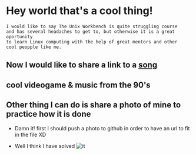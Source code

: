 # Hey world that's a cool thing!

``` 
I would like to say The Unix Workbench is quite struggling course
and has several headaches to get to, but otherwise it is a great oportunity
to learn Linux computing with the help of great mentors and other
cool peopple like me.

```
## Now I would like to share a link to a [song](https://www.youtube.com/watch?v=LWdhufzxQRA&list=PLvNp0Boas721Im_ZBhvDEuCqzLsRvlKb3&index=2)

## cool videogame & music from the 90's 


## Other thing I can do is share a photo of mine to practice how it is done

- Damn it! first I should push a photo to github in order to have an url 
to fit in the file XD

- Well I think I have solved ![it](https://github.com/ehdinayan/Week4-Study-Journal/blob/master/Curri.jpg)
 
